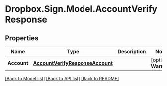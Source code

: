 # Dropbox.Sign.Model.AccountVerifyResponse

## Properties

Name | Type | Description | Notes
------------ | ------------- | ------------- | -------------
**Account** | [**AccountVerifyResponseAccount**](AccountVerifyResponseAccount.md) |    | [optional] **Warnings** | [**List&lt;WarningResponse&gt;**](WarningResponse.md) |  A list of warnings.  | [optional] 

[[Back to Model list]](../README.md#documentation-for-models) [[Back to API list]](../README.md#documentation-for-api-endpoints) [[Back to README]](../README.md)

